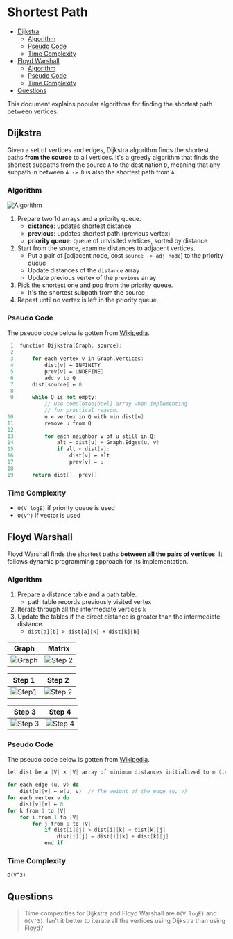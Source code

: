 # Shortest Path
- [Dijkstra](#dijkstra)
    - [Algorithm](#algorithm)
    - [Pseudo Code](#pseudo-code)
    - [Time Complexity](#time-complexity)
- [Floyd Warshall](#floyd-warshall)
    - [Algorithm](#algorithm-1)
    - [Pseudo Code](#pseudo-code-1)
    - [Time Complexity](#time-complexity-1)
- [Questions](#questions)


This document explains popular algorithms for finding the shortest path between vertices. 

## Dijkstra
 Given a set of vertices and edges, Dijkstra algorithm finds the shortest paths **from the source** to all vertices. It's a greedy algorithm that finds the shortest subpaths from the source `A` to the destination `D`, meaning that any subpath in between `A -> D` is also the shortest path from `A`.  

### Algorithm
![Algorithm](https://i.imgur.com/73tLrVZ.gif)  
1. Prepare two 1d arrays and a priority queue.
    - **distance**: updates shortest distance
    - **previous**: updates shortest path (previous vertex)
    - **priority queue**: queue of unvisited vertices, sorted by distance
2. Start from the source, examine distances to adjacent vertices.
    - Put a pair of [adjacent node, cost `source -> adj node`] to the priority queue
    - Update distances of the `distance` array
    - Update previous vertex of the `previous` array
3. Pick the shortest one and pop from the priority queue.
   - It's the shortest subpath from the source
4. Repeat until no vertex is left in the priority queue.

### Pseudo Code
The pseudo code below is gotten from [Wikipedia](https://en.wikipedia.org/wiki/Dijkstra%27s_algorithm).  
```cpp
 1  function Dijkstra(Graph, source):
 2      
 3      for each vertex v in Graph.Vertices:
 4          dist[v] ← INFINITY
 5          prev[v] ← UNDEFINED
 6          add v to Q
 7      dist[source] ← 0
 8      
 9      while Q is not empty:
            // Use completed[bool] array when implementing
            // for practical reason.
10          u ← vertex in Q with min dist[u]
11          remove u from Q
12          
13          for each neighbor v of u still in Q:
14              alt ← dist[u] + Graph.Edges(u, v)
15              if alt < dist[v]:
16                  dist[v] ← alt
17                  prev[v] ← u
18
19      return dist[], prev[]
```

### Time Complexity
- `O(V logE)` if priority queue is used
- `O(V^)` if vector is used


## Floyd Warshall
Floyd Warshall finds the shortest paths **between all the pairs of vertices**. It follows dynamic programming approach for its implementation. 

### Algorithm
1. Prepare a distance table and a path table.
   - path table records previously visited vertex
2. Iterate through all the intermediate vertices `k`
3. Update the tables if the direct distance is greater than the intermediate distance.
   - `dist[a][b] > dist[a][k] + dist[k][b]`

| Graph | Matrix |
|:------:|:------:|
|![Graph](https://cdn.programiz.com/sites/tutorial2program/files/fw-Graph.png) | ![Step 2](https://cdn.programiz.com/sites/tutorial2program/files/fw-Matrix-1.png) |

| Step 1 | Step 2 |
|:------:|:------:|
| ![Step1](https://cdn.programiz.com/sites/tutorial2program/files/fw-Matrix-2.png) | ![Step 2](https://cdn.programiz.com/sites/tutorial2program/files/fw-Matrix-3.png) |

| Step 3 | Step 4 |
|:------:|:------:|
| ![Step 3](https://cdn.programiz.com/sites/tutorial2program/files/fw-Matrix-4.png) | ![Step 4](https://cdn.programiz.com/sites/tutorial2program/files/fw-Matrix-5.png) |

### Pseudo Code
The pseudo code below is gotten from [Wikipedia](https://en.wikipedia.org/wiki/Floyd%E2%80%93Warshall_algorithm#Pseudocode).  
```cpp
let dist be a |V| × |V| array of minimum distances initialized to ∞ (infinity)

for each edge (u, v) do
    dist[u][v] ← w(u, v)  // The weight of the edge (u, v)
for each vertex v do
    dist[v][v] ← 0
for k from 1 to |V|
    for i from 1 to |V|
        for j from 1 to |V|
            if dist[i][j] > dist[i][k] + dist[k][j] 
                dist[i][j] ← dist[i][k] + dist[k][j]
            end if
```

### Time Complexity
`O(V^3)`

## Questions
> Time compexities for Dijkstra and Floyd Warshall are `O(V logE)` and `O(V^3)`. Isn't it better to iterate all the vertices using Dijkstra than using Floyd?
